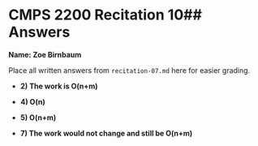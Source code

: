 # CMPS 2200 Recitation 10## Answers

**Name: Zoe Birnbaum**

Place all written answers from `recitation-07.md` here for easier grading.



- **2) The work is O(n+m)**

- **4) O(n)**

- **5) O(n+m)**

- **7) The work would not change and still be O(n+m)**
